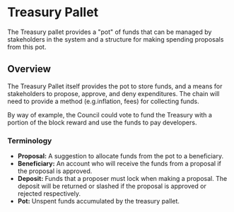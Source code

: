 # Treasury Pallet

The Treasury pallet provides a "pot" of funds that can be managed by stakeholders in the system and
a structure for making spending proposals from this pot.

## Overview

The Treasury Pallet itself provides the pot to store funds, and a means for stakeholders to propose,
approve, and deny expenditures. The chain will need to provide a method (e.g.inflation, fees) for
collecting funds.

By way of example, the Council could vote to fund the Treasury with a portion of the block reward
and use the funds to pay developers.

### Terminology

- **Proposal:** A suggestion to allocate funds from the pot to a beneficiary.
- **Beneficiary:** An account who will receive the funds from a proposal if the proposal is
  approved.
- **Deposit:** Funds that a proposer must lock when making a proposal. The deposit will be returned
  or slashed if the proposal is approved or rejected respectively.
- **Pot:** Unspent funds accumulated by the treasury pallet.

